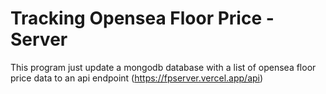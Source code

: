 # Tracking Opensea Floor Price - Server

This program just update a mongodb database with a list of opensea floor price data to an api endpoint (https://fpserver.vercel.app/api)
